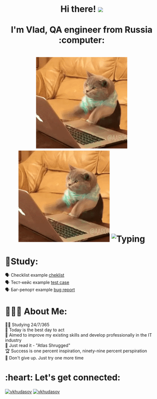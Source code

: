<!--
**UniverseQA/UniverseQA** is a ✨ _special_ ✨ repository because its `README.md` (this file) appears on your GitHub profile.

Here are some ideas to get you started:

- 🔭 I’m currently working on ...
- 🌱 I’m currently learning ...
- 👯 I’m looking to collaborate on ...
- 🤔 I’m looking for help with ...
- 💬 Ask me about ...
- 📫 How to reach me: ...
- 😄 Pronouns: ...
- ⚡ Fun fact: ...
-->

<h1 align="center">
 <abc>  
  <br>Hi there! <img src="https://user-images.githubusercontent.com/42378118/110234147-e3259600-7f4e-11eb-95be-0c4047144dea.gif" width="32"><br>
  <br> I'm Vlad, QA engineer from Russia :computer:<br>  
   </abc>   
</h1> 
<h1 align="center">
<img src="https://github.com/UniverseQA/Target/blob/main/2GU.gif?raw=true" height="300px" width="300px"/> 
<img src="https://github.com/UniverseQA/Target/blob/main/2GU.gif?raw=true" height="300px" width="300px"/>
<img alt="Typing" length="200px" width="500" src="https://readme-typing-svg.herokuapp.com?color=%2336BCF7&lines=Perfer+et+obdura,+dolor+hic+tibi+proderit+olim" />
 </h1>

 <h1 align="left">🏹Study:</h1>
 
🗣 Checklist example [cheklist](https://clck.ru/32Pkee)  
🗣 Тест-кейс example [test case](https://clck.ru/32Pkh3)  
🗣 Баг-репорт example [bug report](https://clck.ru/32PkjV)  

 <h1 align="left">👨🏻‍💻 About Me:</h1>
 
:man_technologist: Studying 24/7/365  
:rocket: Today is the best day to act  
:dart: Aimed to improve my existing skills and develop professionally in the IT industry  
:book: Just read it - "Atlas Shrugged"  
:trophy: Success is one percent inspiration, ninety-nine percent perspiration  
:crown: Don't give up. Just try one more time  

<h1 align="left">:heart: Let's get connected:</h1>
<a href="https://t.me/vkhudasov" target="_blank"><img align="center" src="https://cdn.jsdelivr.net/npm/simple-icons@3.0.1/icons/telegram.svg" alt="vkhudasov" height="200" width="200" /></a>
<a href="https://vk.com/vkhudasov" target="_blank"><img align="center" src="https://cdn.jsdelivr.net/npm/simple-icons@3.0.1/icons/vk.svg" alt="vkhudasov" height="100" width="100" /></a>
